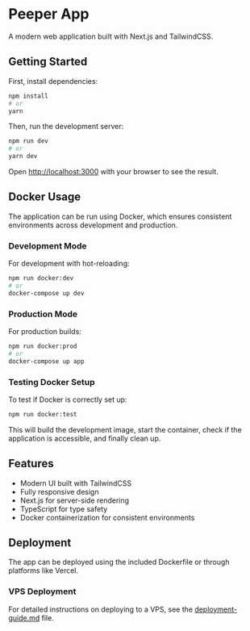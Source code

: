 # Peeper App

A modern web application built with Next.js and TailwindCSS.

## Getting Started

First, install dependencies:

```bash
npm install
# or
yarn
```

Then, run the development server:

```bash
npm run dev
# or
yarn dev
```

Open [http://localhost:3000](http://localhost:3000) with your browser to see the result.

## Docker Usage

The application can be run using Docker, which ensures consistent environments across development and production.

### Development Mode

For development with hot-reloading:

```bash
npm run docker:dev
# or
docker-compose up dev
```

### Production Mode

For production builds:

```bash
npm run docker:prod
# or
docker-compose up app
```

### Testing Docker Setup

To test if Docker is correctly set up:

```bash
npm run docker:test
```

This will build the development image, start the container, check if the application is accessible, and finally clean up.

## Features

- Modern UI built with TailwindCSS
- Fully responsive design
- Next.js for server-side rendering
- TypeScript for type safety
- Docker containerization for consistent environments

## Deployment

The app can be deployed using the included Dockerfile or through platforms like Vercel.

### VPS Deployment

For detailed instructions on deploying to a VPS, see the [deployment-guide.md](deployment-guide.md) file.